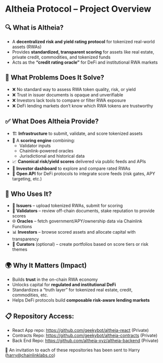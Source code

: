 
# Altheia Protocol – Project Overview

## 🔍 What is Altheia?

- A **decentralized risk and yield rating protocol** for tokenized real-world assets (RWAs)
- Provides **standardized, transparent scoring** for assets like real estate, private credit, commodities, and tokenized funds
- Acts as the **“credit rating oracle”** for DeFi and institutional RWA markets

## 🧩 What Problems Does It Solve?

- ❌ No standard way to assess RWA token quality, risk, or yield
- ❌ Trust in issuer documents is opaque and unverifiable
- ❌ Investors lack tools to compare or filter RWA exposure
- ❌ DeFi lending markets don’t know which RWA tokens are trustworthy

## ✅ What Does Altheia Provide?

- 🏗️ **Infrastructure** to submit, validate, and score tokenized assets
- 🧠 A **scoring engine** combining:
  - Validator inputs
  - Chainlink-powered oracles
  - Jurisdictional and historical data
- 📈 **Canonical risk/yield scores** delivered via public feeds and APIs
- 🔎 **Investor dashboard** to explore and compare rated RWAs
- 🧾 **Open API** for DeFi protocols to integrate score feeds (risk gates, APY targeting, etc.)

## 👥 Who Uses It?

- 🏢 **Issuers** – upload tokenized RWAs, submit for scoring
- 🧮 **Validators** – review off-chain documents, stake reputation to provide scores
- 🌐 **Oracles** – fetch government/APY/ownership data via Chainlink Functions
- 📊 **Investors** – browse scored assets and allocate capital with transparency
- 🧠 **Curators** (optional) – create portfolios based on score tiers or risk themes

## 🌍 Why It Matters (Impact)

- Builds **trust** in the on-chain RWA economy
- Unlocks capital for **regulated and institutional DeFi**
- Standardizes a “truth layer” for tokenized real estate, credit, commodities, etc.
- Helps DeFi protocols build **composable risk-aware lending markets**

## 📋 **Repository Access:**
- React App repo: https://github.com/geekybot/altheia-react (Private)
- Contracts Repo: https://github.com/geekybot/altheia-contracts (Private)
- Back End Repo: https://github.com/altheia-xyz/altheia-backend (Private)

👥 An invitation to each of these repositories has been sent to Harry (harry@chainlinklabs.co)
